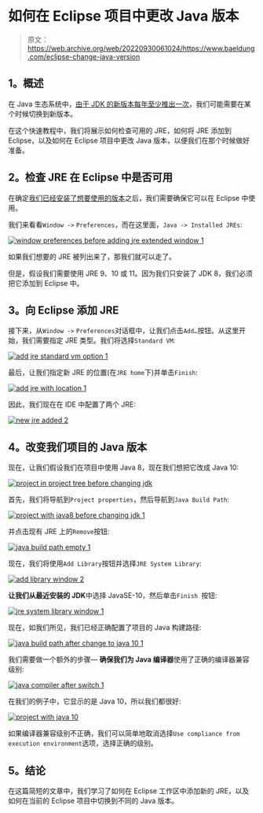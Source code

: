 # 如何在 Eclipse 项目中更改 Java 版本

> 原文：<https://web.archive.org/web/20220930061024/https://www.baeldung.com/eclipse-change-java-version>

## **1。概述**

在 Java 生态系统中，[由于 JDK 的新版本每年至少推出一次](/web/20221020020834/https://www.baeldung.com/oracle-jdk-vs-openjdk)，我们可能需要在某个时候切换到新版本。

在这个快速教程中，我们将展示如何检查可用的 JRE，如何将 JRE 添加到 Eclipse，以及如何在 Eclipse 项目中更改 Java 版本，以便我们在那个时候做好准备。

## **2。检查 JRE 在 Eclipse 中是否可用**

在确定[我们已经安装了想要使用的版本](/web/20221020020834/https://www.baeldung.com/java-check-is-installed)之后，我们需要确保它可以在 Eclipse 中使用。

我们来看看`Window ->` `Preferences`，而在这里面，`Java -> Installed JREs`:

[![window preferences before adding jre extended window 1](img/ca7bec7a3f6d0f05e69609c891dcffb4.png)](/web/20221020020834/https://www.baeldung.com/wp-content/uploads/2019/02/window-preferences-before-adding-jre-extended-window-1.png)

如果我们想要的 JRE 被列出来了，那我们就可以走了。

但是，假设我们需要使用 JRE 9、10 或 11。因为我们只安装了 JDK 8，我们必须把它添加到 Eclipse 中。

## **3。向 Eclipse 添加 JRE**

接下来，从`Window ->` `Preferences`对话框中，让我们点击`Add…`按钮。从这里开始，我们需要指定 JRE 类型。我们将选择`Standard VM`:

[![add jre standard vm option 1](img/a2cec45bffbddad34dae94d2ca41e9e5.png)](/web/20221020020834/https://www.baeldung.com/wp-content/uploads/2019/02/add-jre-standard-vm-option-1.png)

最后，让我们指定新 JRE 的位置(在`JRE home`下)并单击`Finish`:

[![add jre with location 1](img/aaad49b0cdbf17501ac49dc9cf66a570.png)](/web/20221020020834/https://www.baeldung.com/wp-content/uploads/2019/02/add-jre-with-location-1.png)

因此，我们现在在 IDE 中配置了两个 JRE:

[![new jre added 2](img/0805332da3db771b1a9b1b251349590a.png)](/web/20221020020834/https://www.baeldung.com/wp-content/uploads/2019/02/new-jre-added-2.png)

## **4。改变我们项目的 Java 版本**

现在，让我们假设我们在项目中使用 Java 8，现在我们想把它改成 Java 10:

[![project in project tree before changing jdk](img/90797faaf16d12df2978ed65a09336bd.png)](/web/20221020020834/https://www.baeldung.com/wp-content/uploads/2019/02/project-in-project-tree-before-changing-jdk.png)

首先，我们将导航到`Project properties`，然后导航到`Java Build Path`:

[![project with java8 before changing jdk 1](img/091e2d456ccabe0820d04eded483d2dd.png)](/web/20221020020834/https://www.baeldung.com/wp-content/uploads/2019/02/project-with-java8-before-changing-jdk-1.png)

并点击现有 JRE 上的`Remove`按钮:

[![java build path empty 1](img/4e5dbc3a4d3159b02d0b44ad05469399.png)](/web/20221020020834/https://www.baeldung.com/wp-content/uploads/2019/02/java-build-path-empty-1.png)

现在，我们将使用`Add Library`按钮并选择`JRE System Library`:

[![add library window 2](img/a91d1c059e0d4305bb3183490f79d17e.png)](/web/20221020020834/https://www.baeldung.com/wp-content/uploads/2019/02/add-library-window-2.png)

**让我们从最近安装的 JDK**中选择 JavaSE-10，然后单击`Finish `按钮:

[![jre system library window 1](img/d22af205717b37ca2e7780292d87847b.png)](/web/20221020020834/https://www.baeldung.com/wp-content/uploads/2019/02/jre-system-library-window-1.png)

现在，如我们所见，我们已经正确配置了项目的 Java 构建路径:

[![java build path after change to java 10 1](img/e0dffb447e51a996b8e4e8e6ab3d85c6.png)](/web/20221020020834/https://www.baeldung.com/wp-content/uploads/2019/02/java-build-path-after-change-to-java-10-1.png)

我们需要做一个额外的步骤— **确保我们为 Java 编译器**使用了正确的编译器兼容级别:

[![java compiler after switch 1](img/617d4712a640df268c4a5242014aa2e0.png)](/web/20221020020834/https://www.baeldung.com/wp-content/uploads/2019/02/java-compiler-after-switch-1.png)

在我们的例子中，它显示的是 Java 10，所以我们都很好:

[![project with java 10](img/c829d558c24b000e58626931550c66c5.png)](/web/20221020020834/https://www.baeldung.com/wp-content/uploads/2019/02/project-with-java-10.png)

如果编译器兼容级别不正确，我们可以简单地取消选择`Use compliance from execution environment`选项，选择正确的级别。

## **5。结论**

在这篇简短的文章中，我们学习了如何在 Eclipse 工作区中添加新的 JRE，以及如何在当前的 Eclipse 项目中切换到不同的 Java 版本。